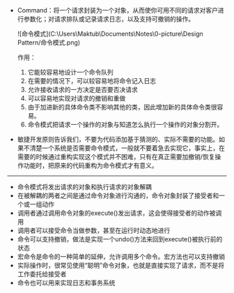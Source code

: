 * Command：将一个请求封装为一个对象，从而使你可用不同的请求对客户进行参数化；对请求排队或记录请求日志，以及支持可撤销的操作。

  ![命令模式](C:\Users\Maktub\Documents\Notes\0-picture\Design Pattern/命令模式.png)

  作用：

  1. 它能较容易地设计一个命令队列
  2. 在需要的情况下，可以较容易地将命令记入日志
  3. 允许接收请求的一方决定是否要否决请求
  4. 可以容易地实现对请求的撤销和重做
  5. 由于加进新的具体命令类不影响其他的类，因此增加新的具体命令类很容易。
  6. 命令模式把请求一个操作的对象与知道怎么执行一个操作的对象分割开。

* 敏捷开发原则告诉我们，不要为代码添加基于猜测的、实际不需要的功能。如果不清楚一个系统是否需要命令模式，一般就不要着急去实现它，事实上，在需要的时候通过重构实现这个模式并不困难，只有在真正需要加撤销/恢复操作功能时，把原来的代码重构为命令模式才有意义。

----

* 命令模式将发出请求的对象和执行请求的对象解耦
* 在被解耦的两者之间是通过命令对象进行沟通的，命令对象封装了接受者和一个或一组动作
* 调用者通过调用命令对象的execute()发出请求，这会使得接受者的动作被调用
* 调用者可以接受命令当做参数，甚至在运行时动态地进行
* 命令可以支持撤销，做法是实现一个undo()方法来回到execute()被执行前的状态
* 宏命令是命令的一种简单的延伸，允许调用多个命令。宏方法也可以支持撤销
* 实际操作时，很常见使用“聪明”命令对象，也就是直接实现了请求，而不是将工作委托给接受者
* 命令也可以用来实现日志和事务系统

